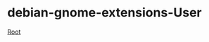 # debian-gnome-extensions-User

<a href="https://github.com/DebTank/debian-gnome-extensions-root"> Root </a>
